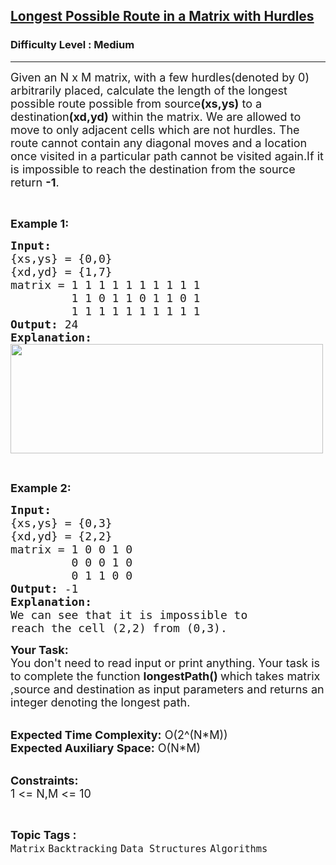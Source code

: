 <h2><a href="https://practice.geeksforgeeks.org/problems/longest-possible-route-in-a-matrix-with-hurdles/1">Longest Possible Route in a Matrix with Hurdles</a></h2><h3>Difficulty Level : Medium</h3><hr><div class="problems_problem_content__Xm_eO"><p><span style="font-size:18px">Given an N&nbsp;x M&nbsp;matrix, with a few hurdles(denoted by 0) arbitrarily placed, calculate the length of the longest possible route possible from source<strong>(xs,ys)</strong> to a destination<strong>(xd,yd)</strong> within the matrix. We are allowed to move to only adjacent cells which are not hurdles. The route cannot contain any diagonal moves and a location once visited in a particular path cannot be visited again.If it is impossible to reach the destination from the source return <strong>-1</strong>.</span></p>

<p>&nbsp;</p>

<p><strong><span style="font-size:18px">Example 1:</span></strong></p>

<pre><strong><span style="font-size:18px">Input:</span></strong>
<span style="font-size:18px">{xs,ys} = {0,0}</span>
<span style="font-size:18px">{xd,yd} = {1,7}</span>
<span style="font-size:18px">matrix = 1 1 1 1 1 1 1 1 1 1</span>
<span style="font-size:18px">         1 1 0 1 1 0 1 1 0 1</span>
<span style="font-size:18px">         1 1 1 1 1 1 1 1 1 1</span>
<strong><span style="font-size:18px">Output: </span></strong><span style="font-size:18px">24</span>
<strong><span style="font-size:18px">Explanation:</span></strong>
<strong><span style="font-size:18px"><img alt="" src="https://media.geeksforgeeks.org/wp-content/cdn-uploads/matrix_highlight.png" style="height:175px; width:500px"></span></strong></pre>

<p>&nbsp;</p>

<p><strong><span style="font-size:18px">Example 2:</span></strong></p>

<pre><strong><span style="font-size:18px">Input: </span></strong>
<span style="font-size:18px">{xs,ys} = {0,3}</span>
<span style="font-size:18px">{xd,yd} = {2,2}</span>
<span style="font-size:18px">matrix =<strong><span style="font-size:18px"> </span></strong>1 0 0 1 0</span>
<span style="font-size:18px">         0 0 0 1 0</span>
<span style="font-size:18px">         0 1 1 0 0</span>
<strong><span style="font-size:18px">Output: </span></strong><span style="font-size:18px">-1</span>
<strong><span style="font-size:18px">Explanation:</span></strong>
<span style="font-size:18px">We can see that it is impossible to</span>
<span style="font-size:18px">reach the cell (2,2) from (0,3).</span>
</pre>

<p><span style="font-size:18px"><strong>Your Task:</strong><br>
You don't need to read input or print anything. Your task is to complete the function&nbsp;<strong>longestPath()&nbsp;</strong>which takes matrix ,source and destination as&nbsp;input parameters and returns an integer denoting the longest path.</span></p>

<p><br>
<span style="font-size:18px"><strong>Expected Time Complexity:</strong>&nbsp;O(2^(N*M))<br>
<strong>Expected Auxiliary Space:</strong>&nbsp;O(N*M)</span></p>

<p><br>
<span style="font-size:18px"><strong>Constraints:</strong><br>
1 &lt;= N,M &lt;= 10</span></p>
</div><br><p><span style=font-size:18px><strong>Topic Tags : </strong><br><code>Matrix</code>&nbsp;<code>Backtracking</code>&nbsp;<code>Data Structures</code>&nbsp;<code>Algorithms</code>&nbsp;